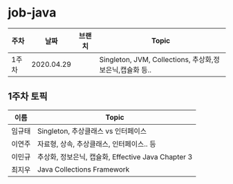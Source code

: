 # job-java

|주차|날짜|브랜치|Topic|
|--|--|--|--|
|1주차|2020.04.29||Singleton, JVM, Collections, 추상화,정보은닉,캡슐화 등..|

## 1주차 토픽
|이름|Topic|
|--|--|
|임규태|Singleton, 추상클래스 vs 인터페이스|
|이연주|자료형, 상속, 추상클래스, 인터페이스.. 등|
|이민규|추상화, 정보은닉, 캡슐화, Effective Java Chapter 3|
|최지우|Java Collections Framework|
